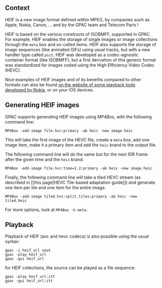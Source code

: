 ## Context

HEIF is a new image format defined within MPEG, by companies such as Apple, Nokia, Canon, ... and by the GPAC team and Telecom Paris ! 

HEIF is based on the various constructs of ISOBMFF, supported in GPAC. For example, HEIF enables the storage of single images or image collections through the `meta` box and so-called items. HEIF also supports the storage of image sequences (like animated GIFs) using usual tracks, but with a new handler type called `pict`. HEIF was developed as a codec-agnostic container format (like ISOBMFF), but a first derivation of this generic format was standardized for images coded using the High Efficiency Video Codec (HEVC). 

Nice examples of HEIF images and of its benefits compared to other formats can also be found [on the website of some playback tools developed by Nokia](http://nokiatech.github.io/heif/), or on your iOS devices.


## Generating HEIF images

GPAC supports generating HEIF images using MP4Box, with the following command line:

```
MP4Box -add-image file.hvc:primary -ab heic -new image.heic
```

This will take the first image of the HEVC file, create a `meta` box, add one image item, make it a primary item and add the `heic` brand to the output file.

The following command line will do the same but for the next IDR frame after the given time and the `heix` brand.

```
MP4Box -add-image file.hvc:time=1.2:primary -ab heix -new image.heic
```

Finally, the following command line will take a tiled HEVC stream (as described in [[this page|HEVC Tile-based adaptation guide]]) and generate one item per tile and one item for the entire image.

```
MP4Box -add-image tiled.hvc:split_tiles:primary -ab heic -new tiled.heic
```

For more options, look at `MP4Box -h meta`.

## Playback 

Playback of HEIF (avc and hevc codecs) is also possible using the usual syntax:

```
gpac -i heif_url vout
gpac -play heif_url
gpac -gui heif_url
```

for HEIF collections, the source can be played as a file sequence:
```
gpac -play heif_url:itt
gpac -gui heif_url:itt
```
